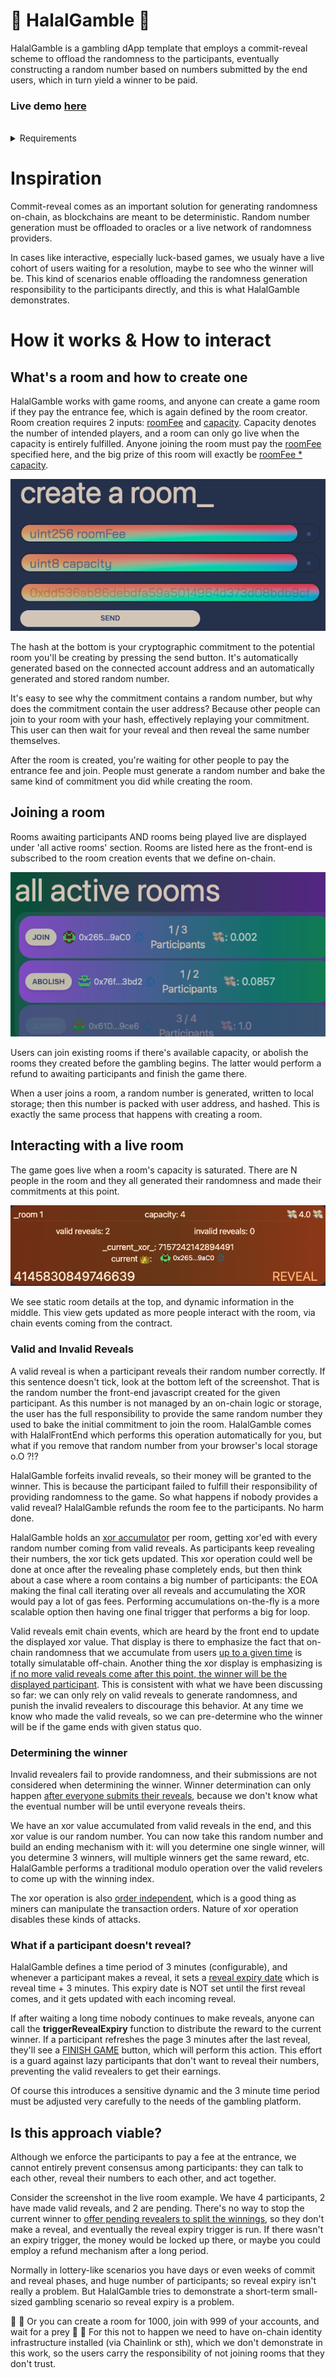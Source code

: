 # 🎲 HalalGamble 🎲

HalalGamble is a gambling dApp template that employs a commit-reveal scheme to offload the randomness to the participants, eventually constructing a random number based on numbers submitted by the end users, which in turn yield a winner to be paid.

### Live demo [here](https://halal-gamble-pv7cmkp4l-irfanbozkurt.vercel.app/)

<br>

<details>
<summary>Requirements</summary>

Before you begin, you need to install the following tools:

- [Node (v18 LTS)](https://nodejs.org/en/download/)
- Yarn ([v1](https://classic.yarnpkg.com/en/docs/install/) or [v2+](https://yarnpkg.com/getting-started/install))
- [Git](https://git-scm.com/downloads)

</details>

# Inspiration

Commit-reveal comes as an important solution for generating randomness on-chain, as blockchains are meant to be deterministic. Random number generation must be offloaded to oracles or a live network of randomness providers.

In cases like interactive, especially luck-based games, we usualy have a live cohort of users waiting for a resolution, maybe to see who the winner will be. This kind of scenarios enable offloading the randomness generation responsibility to the participants directly, and this is what HalalGamble demonstrates.

# How it works & How to interact

## What's a room and how to create one

HalalGamble works with game rooms, and anyone can create a game room if they pay the entrance fee, which is again defined by the room creator. Room creation requires 2 inputs: <u>roomFee</u> and <u>capacity</u>. Capacity denotes the number of intended players, and a room can only go live when the capacity is entirely fulfilled. Anyone joining the room must pay the <u>roomFee</u> specified here, and the big prize of this room will exactly be <u>roomFee \* capacity</u>.

![img](./assets/create_room.png)

The hash at the bottom is your cryptographic commitment to the potential room you'll be creating by pressing the send button. It's automatically generated based on the connected account address and an automatically generated and stored random number.

It's easy to see why the commitment contains a random number, but why does the commitment contain the user address? Because other people can join to your room with your hash, effectively replaying your commitment. This user can then wait for your reveal and then reveal the same number themselves.

After the room is created, you're waiting for other people to pay the entrance fee and join. People must generate a random number and bake the same kind of commitment you did while creating the room.

## Joining a room

Rooms awaiting participants AND rooms being played live are displayed under 'all active rooms' section. Rooms are listed here as the front-end is subscribed to the room creation events that we define on-chain.

![img2](./assets/active_rooms.png)

Users can join existing rooms if there's available capacity, or abolish the rooms they created before the gambling begins. The latter would perform a refund to awaiting participants and finish the game there.

When a user joins a room, a random number is generated, written to local storage; then this number is packed with user address, and hashed. This is exactly the same process that happens with creating a room.

## Interacting with a live room

The game goes live when a room's capacity is saturated. There are N people in the room and they all generated their randomness and made their commitments at this point.

![img2](./assets/live_room.png)

We see static room details at the top, and dynamic information in the middle. This view gets updated as more people interact with the room, via chain events coming from the contract.

### Valid and Invalid Reveals

A valid reveal is when a participant reveals their random number correctly. If this sentence doesn't tick, look at the bottom left of the screenshot. That is the random number the front-end javascript created for the given participant. As this number is not managed by an on-chain logic or storage, the user has the full responsibility to provide the same random number they used to bake the initial commitment to join the room. HalalGamble comes with HalalFrontEnd which performs this operation automatically for you, but what if you remove that random number from your browser's local storage o.O ?!?

HalalGamble forfeits invalid reveals, so their money will be granted to the winner. This is because the participant failed to fulfill their responsibility of providing randomness to the game. So what happens if nobody provides a valid reveal? HalalGamble refunds the room fee to the participants. No harm done.

HalalGamble holds an <u>xor accumulator</u> per room, getting xor'ed with every random number coming from valid reveals. As participants keep revealing their numbers, the xor tick gets updated. This xor operation could well be done at once after the revealing phase completely ends, but then think about a case where a room contains a big number of participants: the EOA making the final call iterating over all reveals and accumulating the XOR would pay a lot of gas fees. Performing accumulations on-the-fly is a more scalable option then having one final trigger that performs a big for loop.

Valid reveals emit chain events, which are heard by the front end to update the displayed xor value. That display is there to emphasize the fact that on-chain randomness that we accumulate from users <u>up to a given time</u> is totally simulatable off-chain. Another thing the xor display is emphasizing is <u>if no more valid reveals come after this point, the winner will be the displayed participant</u>. This is consistent with what we have been discussing so far: we can only rely on valid reveals to generate randomness, and punish the invalid revealers to discourage this behavior. At any time we know who made the valid reveals, so we can pre-determine who the winner will be if the game ends with given status quo.

### Determining the winner

Invalid revealers fail to provide randomness, and their submissions are not considered when determining the winner. Winner determination can only happen <u>after everyone submits their reveals</u>, because we don't know what the eventual number will be until everyone reveals theirs.

We have an xor value accumulated from valid reveals in the end, and this xor value is our random number. You can now take this random number and build an ending mechanism with it: will you determine one single winner, will you determine 3 winners, will multiple winners get the same reward, etc. HalalGamble performs a traditional modulo operation over the valid revelers to come up with the winning index.

The xor operation is also <u>order independent</u>, which is a good thing as miners can manipulate the transaction orders. Nature of xor operation disables these kinds of attacks.

### What if a participant doesn't reveal?

HalalGamble defines a time period of 3 minutes (configurable), and whenever a participant makes a reveal, it sets a <u>reveal expiry date</u> which is reveal time + 3 minutes. This expiry date is NOT set until the first reveal comes, and it gets updated with each incoming reveal.

If after waiting a long time nobody continues to make reveals, anyone can call the **triggerRevealExpiry** function to distribute the reward to the current winner. If a participant refreshes the page 3 minutes after the last reveal, they'll see a <u>FINISH GAME</u> button, which will perform this action. This effort is a guard against lazy participants that don't want to reveal their numbers, preventing the valid revealers to get their earnings.

Of course this introduces a sensitive dynamic and the 3 minute time period must be adjusted very carefully to the needs of the gambling platform.

## Is this approach viable?

Although we enforce the participants to pay a fee at the entrance, we cannot entirely prevent consensus among participants: they can talk to each other, reveal their numbers to each other, and act together.

Consider the screenshot in the live room example. We have 4 participants, 2 have made valid reveals, and 2 are pending. There's no way to stop the current winner to <u>offer pending revealers to split the winnings</u>, so they don't make a reveal, and eventually the reveal expiry trigger is run. If there wasn't an expiry trigger, the money would be locked up there, or maybe you could employ a refund mechanism after a long period.

Normally in lottery-like scenarios you have days or even weeks of commit and reveal phases, and huge number of participants; so reveal expiry isn't really a problem. But HalalGamble tries to demonstrate a short-term small-sized gambling scenario so reveal expiry is a problem.

🤪 🤪 Or you can create a room for 1000, join with 999 of your accounts, and wait for a prey 🤪 🤪 For this not to happen we need to have on-chain identity infrastructure installed (via Chainlink or sth), which we don't demonstrate in this work, so the users carry the responsibility of not joining rooms that they don't trust.
